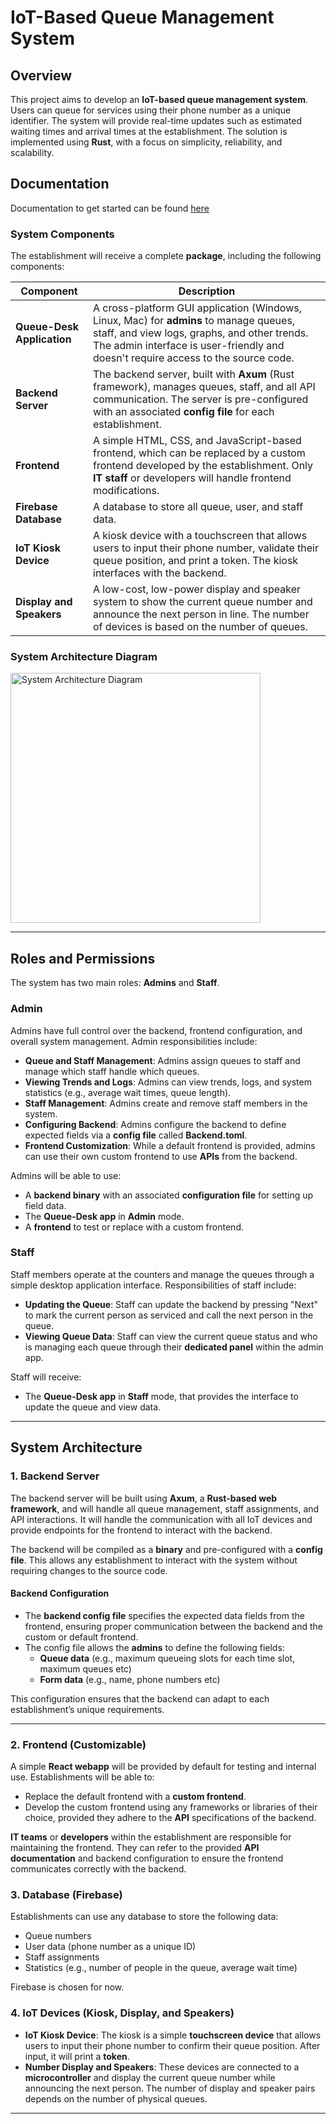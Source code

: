 # IoT-Based Queue Management System

## Overview

This project aims to develop an **IoT-based queue management system**. Users can queue for services using their phone number as a unique identifier. The system will provide real-time updates such as estimated waiting times and arrival times at the establishment. The solution is implemented using **Rust**, with a focus on simplicity, reliability, and scalability.

## Documentation
Documentation to get started can be found [here](docs/GettingStarted.md)

### System Components

The establishment will receive a complete **package**, including the following components:

| **Component**                        | **Description**                                                                                                                                                      |
|--------------------------------------|----------------------------------------------------------------------------------------------------------------------------------------------------------------------|
| **Queue-Desk Application**  | A cross-platform GUI application (Windows, Linux, Mac) for **admins** to manage queues, staff, and view logs, graphs, and other trends. The admin interface is user-friendly and doesn't require access to the source code. |
| **Backend Server**     | The backend server, built with **Axum** (Rust framework), manages queues, staff, and all API communication. The server is pre-configured with an associated **config file** for each establishment. |
| **Frontend**        | A simple HTML, CSS, and JavaScript-based frontend, which can be replaced by a custom frontend developed by the establishment. Only **IT staff** or developers will handle frontend modifications. |
| **Firebase Database**                  | A database to store all queue, user, and staff data. |
| **IoT Kiosk Device**                  | A kiosk device with a touchscreen that allows users to input their phone number, validate their queue position, and print a token. The kiosk interfaces with the backend. |
| **Display and Speakers**              | A low-cost, low-power display and speaker system to show the current queue number and announce the next person in line. The number of devices is based on the number of queues. |

### System Architecture Diagram
<img src="https://github.com/user-attachments/assets/021cb5cc-c0e8-4f7c-a344-a7ed21eefeb2" alt="System Architecture Diagram" width="400"/>

---

## Roles and Permissions

The system has two main roles: **Admins** and **Staff**.

### Admin
Admins have full control over the backend, frontend configuration, and overall system management. Admin responsibilities include:
- **Queue and Staff Management**: Admins assign queues to staff and manage which staff handle which queues.
- **Viewing Trends and Logs**: Admins can view trends, logs, and system statistics (e.g., average wait times, queue length).
- **Staff Management**: Admins create and remove staff members in the system.
- **Configuring Backend**: Admins configure the backend to define expected fields via a **config file** called **Backend.toml**.
- **Frontend Customization**: While a default frontend is provided, admins can use their own custom frontend to use **APIs** from the backend.

Admins will be able to use:
- A **backend binary** with an associated **configuration file** for setting up field data.
- The **Queue-Desk app** in **Admin** mode.
- A **frontend** to test or replace with a custom frontend.

### Staff
Staff members operate at the counters and manage the queues through a simple desktop application interface. Responsibilities of staff include:
- **Updating the Queue**: Staff can update the backend by pressing "Next" to mark the current person as serviced and call the next person in the queue.
- **Viewing Queue Data**: Staff can view the current queue status and who is managing each queue through their **dedicated panel** within the admin app.

Staff will receive:
- The **Queue-Desk app** in **Staff** mode, that provides the interface to update the queue and view data.

---

## System Architecture

### 1. **Backend Server**
The backend server will be built using **Axum**, a **Rust-based web framework**, and will handle all queue management, staff assignments, and API interactions. It will handle the communication with all IoT devices and provide endpoints for the frontend to interact with the backend.

The backend will be compiled as a **binary** and pre-configured with a **config file**. This allows any establishment to interact with the system without requiring changes to the source code.

#### Backend Configuration

- The **backend config file** specifies the expected data fields from the frontend, ensuring proper communication between the backend and the custom or default frontend.
- The config file allows the **admins** to define the following fields:
  - **Queue data** (e.g., maximum queueing slots for each time slot, maximum queues etc)
  - **Form data** (e.g., name, phone numbers etc)

This configuration ensures that the backend can adapt to each establishment’s unique requirements.

---

### 2. **Frontend (Customizable)**
A simple **React webapp** will be provided by default for testing and internal use. Establishments will be able to:
- Replace the default frontend with a **custom frontend**.
- Develop the custom frontend using any frameworks or libraries of their choice, provided they adhere to the **API** specifications of the backend.

**IT teams** or **developers** within the establishment are responsible for maintaining the frontend. They can refer to the provided **API documentation** and backend configuration to ensure the frontend communicates correctly with the backend.

### 3. **Database (Firebase)**
Establishments can use any database to store the following data:
- Queue numbers
- User data (phone number as a unique ID)
- Staff assignments
- Statistics (e.g., number of people in the queue, average wait time)

Firebase is chosen for now.

### 4. **IoT Devices (Kiosk, Display, and Speakers)**
- **IoT Kiosk Device**: The kiosk is a simple **touchscreen device** that allows users to input their phone number to confirm their queue position. After input, it will print a **token**.
- **Number Display and Speakers**: These devices are connected to a **microcontroller** and display the current queue number while announcing the next person. The number of display and speaker pairs depends on the number of physical queues.

---
